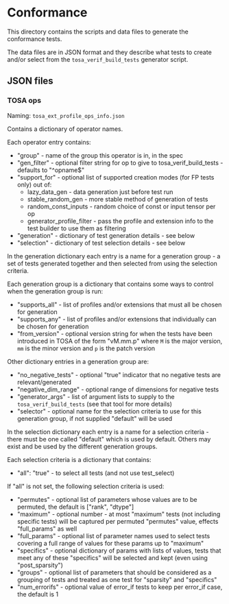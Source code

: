 # Conformance

This directory contains the scripts and data files to generate the conformance tests.

The data files are in JSON format and they describe what tests to create and/or select from the `tosa_verif_build_tests` generator script.

## JSON files

### TOSA ops

Naming: `tosa_ext_profile_ops_info.json`

Contains a dictionary of operator names.

Each operator entry contains:

* "group" - name of the group this operator is in, in the spec
* "gen_filter" - optional filter string for op to give to tosa_verif_build_tests - defaults to "^opname$"
* "support_for" - optional list of supported creation modes (for FP tests only) out of:
    * lazy_data_gen - data generation just before test run
    * stable_random_gen - more stable method of generation of tests
    * random_const_inputs - random choice of const or input tensor per op
    * generator_profile_filter - pass the profile and extension
    info to the test builder to use them as filtering
* "generation" - dictionary of test generation details - see below
* "selection" - dictionary of test selection details - see below

In the generation dictionary each entry is a name for a generation group -
a set of tests generated together and then selected from using the selection
criteria.

Each generation group is a dictionary that contains some ways to control when the generation group is run:

* "supports_all" - list of profiles and/or extensions that must all be chosen for generation
* "supports_any" - list of profiles and/or extensions that individually can be chosen for generation
* "from_version" - optional version string for when the tests have been introduced in TOSA
of the form "vM.mm.p" where `M` is the major version, `mm` is the minor version
and `p` is the patch version

Other dictionary entries in a generation group are:

* "no_negative_tests" - optional "true" indicator that no negative tests are relevant/generated
* "negative_dim_range" - optional range of dimensions for negative tests
* "generator_args" - list of argument lists to supply to the `tosa_verif_build_tests` (see that tool for more details)
* "selector" - optional name for the selection criteria to use for this generation group, if not supplied "default" will be used

In the selection dictionary each entry is a name for a selection criteria - there must be one called "default" which is used by default. Others may exist and be used by the different generation groups.

Each selection criteria is a dictionary that contains:

* "all": "true" - to select all tests (and not use test_select)

If "all" is not set, the following selection criteria is used:

* "permutes" - optional list of parameters whose values are to be permuted, the default is ["rank", "dtype"]
* "maximum" - optional number - at most "maximum" tests (not including specific tests) will be captured per permuted "permutes" value, effects "full_params" as well
* "full_params" - optional list of parameter names used to select tests covering a full range of values for these params up to "maximum"
* "specifics" - optional dictionary of params with lists of values, tests that meet any of these "specifics" will be selected and kept (even using "post_sparsity")
* "groups" - optional list of parameters that should be considered as a grouping of tests and treated as one test for "sparsity" and "specifics"
* "num_errorifs" - optional value of error_if tests to keep per error_if case, the default is 1
